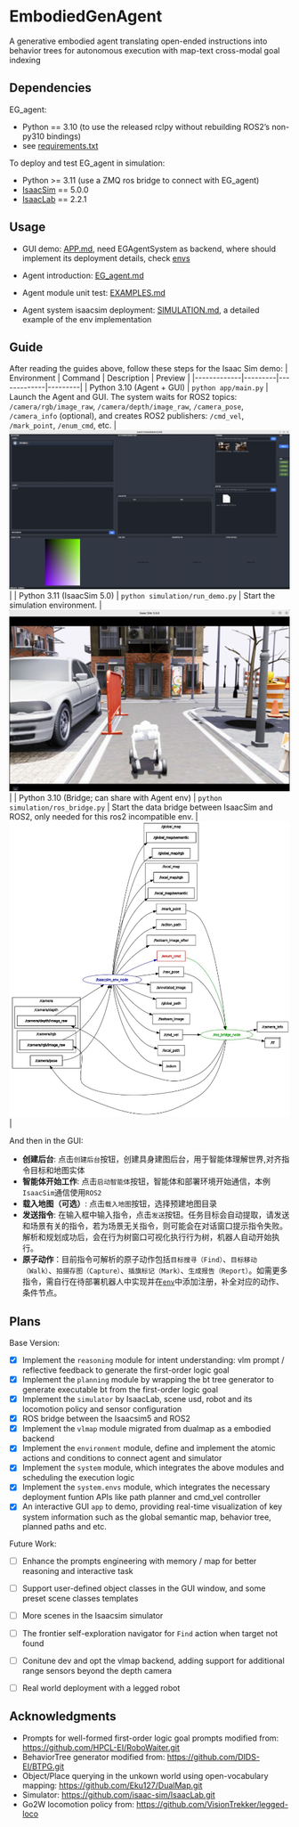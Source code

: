 # EmbodiedGenAgent
A generative embodied agent translating open-ended instructions into behavior trees for autonomous execution with map-text cross-modal goal indexing

## Dependencies
EG_agent:
- Python == 3.10 (to use the released rclpy without rebuilding ROS2’s non-py310 bindings)
- see [requirements.txt](requirements.txt)

To deploy and test EG_agent in simulation:
- Python >= 3.11 (use a ZMQ ros bridge to connect with EG_agent)
- [IsaacSim](https://docs.isaacsim.omniverse.nvidia.com/5.0.0/installation/install_python.html) == 5.0.0
- [IsaacLab](https://isaac-sim.github.io/IsaacLab/v2.2.1/source/setup/installation/pip_installation.html) == 2.2.1

## Usage
- GUI demo: [APP.md](docs/APP.md), need EGAgentSystem as backend, where should implement its deployment details, check [envs](EG_agent/system/envs)

- Agent introduction: [EG_agent.md](docs/EG_agent.md)

- Agent module unit test: [EXAMPLES.md](docs/EXAMPLES.md)

- Agent system isaacsim deployment: [SIMULATION.md](docs/SIMULATION.md), a detailed example of the env implementation

## Guide
After reading the guides above, follow these steps for the Isaac Sim demo:
| Environment | Command | Description | Preview |
|-------------|---------|-------------|---------|
| Python 3.10 (Agent + GUI) | `python app/main.py` | Launch the Agent and GUI. The system waits for ROS2 topics: `/camera/rgb/image_raw`, `/camera/depth/image_raw`, `/camera_pose`, `/camera_info` (optional), and creates ROS2 publishers: `/cmd_vel`, `/mark_point`, `/enum_cmd`, etc. | ![Agent GUI](docs/assets/gui.jpg) |
| Python 3.11 (IsaacSim 5.0) | `python simulation/run_demo.py` | Start the simulation environment. | ![Isaac Sim](docs/assets/simulator.jpg) |
| Python 3.10 (Bridge; can share with Agent env) | `python simulation/ros_bridge.py` | Start the data bridge between IsaacSim and ROS2, only needed for this ros2 incompatible env. | ![ROS Bridge](docs/assets/rqt.jpg) |

And then in the GUI:
- **创建后台**: 点击`创建后台`按钮，创建具身建图后台，用于智能体理解世界,对齐指令目标和地图实体
- **智能体开始工作**: 点击`启动智能体`按钮，智能体和部署环境开始通信，本例`IsaacSim`通信使用`ROS2`
- **载入地图（可选）**: 点击`载入地图`按钮，选择预建地图目录
- **发送指令**: 在输入框中输入指令，点击`发送`按钮。任务目标会自动提取，请发送和场景有关的指令，若为场景无关指令，则可能会在对话窗口提示指令失败。解析和规划成功后，会在行为树窗口可视化执行行为树，机器人自动开始执行。
- **原子动作**：目前指令可解析的原子动作包括`目标搜寻（Find）`、`目标移动（Walk）`、`拍摄存图（Capture）`、`插旗标记（Mark）`、`生成报告（Report）`。如需更多指令，需自行在待部署机器人中实现并在[`env`](EG_agent/environment/embodied)中添加注册，补全对应的动作、条件节点。

## Plans
Base Version:
- [x] Implement the `reasoning` module for intent understanding: vlm prompt / reflective feedback to generate the first-order logic goal
- [x] Implement the `planning` module by wrapping the bt tree generator to generate executable bt from the first-order logic goal
- [x] Implement the `simulator` by IsaacLab, scene usd, robot and its locomotion policy and sensor configuration
- [x] ROS bridge between the Isaacsim5 and ROS2
- [x] Implement the `vlmap` module migrated from dualmap as a embodied backend
- [x] Implement the `environment` module, define and implement the atomic actions and conditions to connect agent and simulator
- [x] Implement the `system` module, which integrates the above modules and scheduling the execution logic
- [x] Implement the `system.envs` module, which integrates the necessary deployment funtion APIs like path planner and cmd_vel controller
- [x] An interactive GUI `app` to demo, providing real-time visualization of key system information such as the global semantic map, behavior tree, planned paths and etc.

Future Work:
- [ ] Enhance the prompts engineering with memory / map for better reasoning and interactive task
- [ ] Support user-defined object classes in the GUI window, and some preset scene classes templates
- [ ] More scenes in the Isaacsim simulator
- [ ] The frontier self-exploration navigator for `Find` action when target not found
- [ ] Conitune dev and opt the vlmap backend, adding support for additional range sensors beyond the depth camera
- [ ] Real world deployment with a legged robot


## Acknowledgments
- Prompts for well-formed first-order logic goal prompts modified from: https://github.com/HPCL-EI/RoboWaiter.git
- BehaviorTree generator modified from: https://github.com/DIDS-EI/BTPG.git
- Object/Place querying in the unkown world using open-vocabulary mapping: https://github.com/Eku127/DualMap.git
- Simulator: https://github.com/isaac-sim/IsaacLab.git
- Go2W locomotion policy from: https://github.com/VisionTrekker/legged-loco